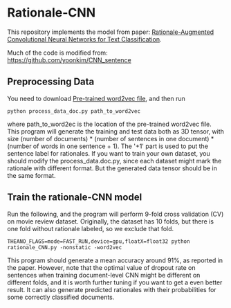# Rationale-CNN
This repository implements the model from paper: [Rationale-Augmented Convolutional Neural Networks for Text Classification](https://arxiv.org/pdf/1605.04469v2.pdf). 

Much of the code is modified from: https://github.com/yoonkim/CNN_sentence

## Preprocessing Data
You need to download [Pre-trained word2vec file](https://code.google.com/p/word2vec/), and then run
```
python process_data_doc.py path_to_word2vec
```
where path_to_word2ec is the location of the pre-trained word2vec file. This program will generate the training and test data both as 3D tensor, with size (number of documents) * (number of sentences in one document) * (number of words in one sentence + 1). The '+1' part is used to put the sentence label for rationales. If you want to train your own dataset, you should modify the process_data.doc.py, since each dataset might mark the rationale with different format. But the generated data tensor should be in the same format. 

## Train the rationale-CNN model
Run the following, and the program will perform 9-fold cross validation (CV) on movie review dataset. Originally, the dataset has 10 folds, but there is one fold without rationale labeled, so we exclude that fold. 
```
THEANO_FLAGS=mode=FAST_RUN,device=gpu,floatX=float32 python rationale_CNN.py -nonstatic -word2vec
```
This program should generate a mean accuracy around 91%, as reported in the paper. However, note that the optimal value of dropout rate on sentences when training document-level CNN might be different on different folds, and it is worth further tuning if you want to get a even better result. 
It can also generate predicted rationales with their probabilities for some correctly classified documents. 

